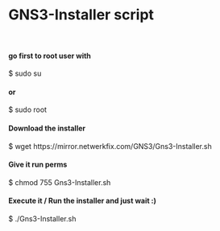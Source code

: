 # GNS3-Installer script
<br>
<h4>go first to root user with</h4>
$ sudo su
<h4>or</h4>
$ sudo root
<h4>Download the installer</h4>
$ wget https://mirror.netwerkfix.com/GNS3/Gns3-Installer.sh
<br>
<h4>Give it run perms</h4>
$ chmod 755 Gns3-Installer.sh
<br>
<h4>Execute it / Run the installer and just wait :)</h4>
$ ./Gns3-Installer.sh
